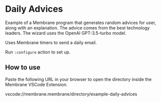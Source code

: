 # Daily Advices

Example of a Membrane program that generates random advices for user, along with an explanation. The advice comes from the best technology leaders. The wizard uses the OpenAI GPT-3.5-turbo model.

Uses Membrane timers to send a daily email.

Run `:configure` action to set up.

## How to use

Paste the following URL in your browser to open the directory inside the Membrane VSCode Extension.

vscode://membrane.membrane/directory/example-daily-advices